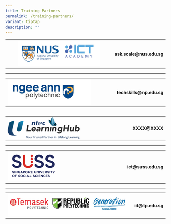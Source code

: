 ```yaml
---
title: Training Partners
permalink: /training-partners/
variant: tiptap
description: ""
---
```

<table>
<tbody>
<tr>
<th rowspan="1" colspan="1"><a class="isomer-image-wrapper" href="https://scale.nus.edu.sg/programmes/lifelonglearning/ict-academyNUS"><img style="width: 80%;" height="auto" width="100%" alt="" src="/images/NUS_ICT_logo.jpg"></a>
</th>
<th rowspan="1" colspan="1">
<p>ask.scale@nus.edu.sg</p>
</th>
</tr>
</tbody>
</table>
<hr>
<table>
<tbody>
<tr>
<td rowspan="1" colspan="1"><a class="isomer-image-wrapper" href="https://www.cet.np.edu.sg/tech-skills-advancement-office-np-2/"><img style="width: 80%;" height="auto" width="100%" alt="" src="/images/NP_Logo.jpg"></a>
</td>
<td rowspan="1" colspan="1">
<p><strong>techskills@np.edu.sg</strong>
</p>
</td>
</tr>
</tbody>
</table>
<table>
<tbody>
<tr></tr>
</tbody>
</table>
<table>
<tbody>
<tr>
<td rowspan="1" colspan="1"><a class="isomer-image-wrapper" href="https://www.ntuclearninghub.com/"><img style="width: 60%;" height="auto" width="100%" alt="" src="/images/LHUB_Logo.png"></a>
</td>
<td rowspan="1" colspan="1">
<p><strong>XXXX@XXXX</strong>
</p>
</td>
</tr>
</tbody>
</table>
<hr>
<table>
<tbody>
<tr>
<td rowspan="1" colspan="1"><a class="isomer-image-wrapper" href="https://www.suss.edu.sg/"><img style="width: 45%;" height="auto" width="100%" alt="" src="/images/SUSS_Logo_HorA_FullColor_RGB_.png"></a>
</td>
<td rowspan="1" colspan="1">
<p><strong>ict@suss.edu.sg</strong>
</p>
</td>
</tr>
</tbody>
</table>
<hr>
<table>
<tbody>
<tr>
<td rowspan="1" colspan="1"><a class="isomer-image-wrapper" href="https://www.tp.edu.sg/ai-empowerment-hub"><img style="width: 100%" height="auto" width="100%" alt="" src="/images/TP_RP_Generation_Logo.jpg"></a>
</td>
<td rowspan="1" colspan="1">
<p><strong>iit@tp.edu.sg</strong>
</p>
</td>
</tr>
</tbody>
</table>
<p></p>